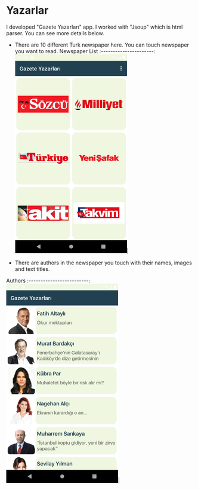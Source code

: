 # Yazarlar
I developed "Gazete Yazarları" app. I worked with "Jsoup" which is html parser. You can see more details below.

+ There are 10 different Turk newspaper here. You can touch newspaper you want to read.
Newspaper List
:----------------------:
  <img src="/img/gazeteler.png" width="300">|
  
  
+ There are authors in the newspaper you touch with their names, images and text titles.

Authors
:-------------------------:
  <img src="/img/yazarlar.png" width="300">|

